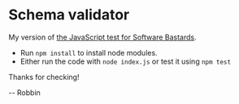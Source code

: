 # Schema validator

My version of [the JavaScript test for Software Bastards](https://github.com/softwarebastards/js-test).

* Run `npm install` to install node modules.
* Either run the code with `node index.js` or test it using `npm test`

Thanks for checking!

-- Robbin